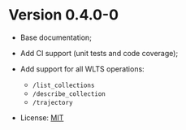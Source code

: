 # Version 0.4.0-0 

- Base documentation;
- Add CI support (unit tests and code coverage);
- Add support for all WLTS operations:

    - `/list_collections`
    - `/describe_collection`
    - `/trajectory`

- License: [MIT](https://github.com/brazil-data-cube/wlts-spec/blob/v0.2.0/LICENSE)
